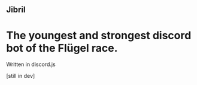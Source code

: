 ## Jibril
# The youngest and strongest discord bot of the Flügel race.

Written in discord.js

[still in dev]